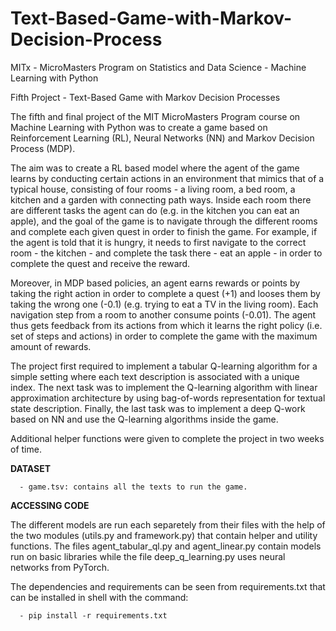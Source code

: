 # Text-Based-Game-with-Markov-Decision-Process
MITx - MicroMasters Program on Statistics and Data Science - Machine Learning with Python

Fifth Project - Text-Based Game with Markov Decision Processes

The fifth and final project of the MIT MicroMasters Program course on Machine Learning with Python was to create
a game based on Reinforcement Learning (RL), Neural Networks (NN) and Markov Decision Process (MDP).

The aim was to create a RL based model where the agent of the game learns by conducting certain actions in an environment that mimics
that of a typical house, consisting of four rooms - a living room, a bed room, a kitchen and a garden with connecting path ways.
Inside each room there are different tasks the agent can do (e.g. in the kitchen you can eat an apple), and the goal of the game
is to navigate through the different rooms and complete each given quest in order to finish the game. For example, if the agent is told
that it is hungry, it needs to first navigate to the correct room - the kitchen - and complete the task there - eat an apple - in order
to complete the quest and receive the reward.

Moreover, in MDP based policies, an agent earns rewards or points by taking the right action in order to complete a quest (+1) and
looses them by taking the wrong one (-0.1) (e.g. trying to eat a TV in the living room). Each navigation step from a room to another
consume points (-0.01). The agent thus gets feedback from its actions from which it learns the right policy (i.e. set of steps and actions)
in order to complete the game with the maximum amount of rewards.

The project first required to implement a tabular Q-learning algorithm for a simple setting where each text description is associated with
a unique index. The next task was to implement the Q-learning algorithm with linear approximation architecture by using bag-of-words
representation for textual state description. Finally, the last task was to implement a deep Q-work based on NN and use the Q-learning
algorithms inside the game.

Additional helper functions were given to complete the project in two weeks of time.

**DATASET**

      - game.tsv: contains all the texts to run the game.

**ACCESSING CODE**

The different models are run each separetely from their files with the help of the two modules (utils.py and framework.py) that contain helper and utility functions. The files agent_tabular_ql.py and agent_linear.py contain models run on basic libraries while the file deep_q_learning.py uses neural networks from PyTorch. 

The dependencies and requirements can be seen from requirements.txt that can be installed in shell with the command:

      - pip install -r requirements.txt

